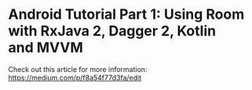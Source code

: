 # Android Tutorial Part 1: Using Room with RxJava 2, Dagger 2, Kotlin and MVVM

Check out this article for more information: https://medium.com/p/f8a54f77d3fa/edit
